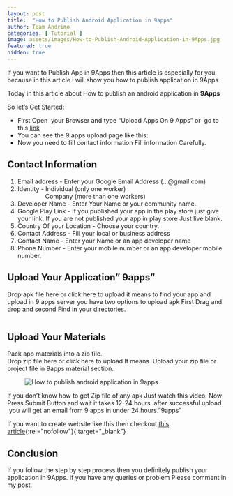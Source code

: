 ```yaml
---
layout: post
title:  "How to Publish Android Application in 9apps"
author: Team Andrimo
categories: [ Tutorial ]
image: assets/images/How-to-Publish-Android-Application-in-9Apps.jpg
featured: true
hidden: true
---
```


<!-- wp:paragraph -->
<p>If you want to Publish App in 9Apps then this article is especially for you because in this article <g class="gr_ gr_6 gr-alert gr_tiny gr_spell gr_inline_cards gr_run_anim ContextualSpelling multiReplace" id="6" data-gr-id="6">i</g> will show you how to publish <g class="gr_ gr_15 gr-alert gr_gramm gr_inline_cards gr_run_anim Grammar only-ins doubleReplace replaceWithoutSep" id="15" data-gr-id="15">application</g> in 9Apps</p>
<!-- /wp:paragraph -->

<!-- wp:paragraph -->
<p>Today in this article about How to publish an android application in <strong>9Apps</strong></p>
<!-- /wp:paragraph -->

<!-- wp:paragraph -->
<p>So let’s Get Started:</p>
<!-- /wp:paragraph -->

<!-- wp:list -->
<ul><li>First Open &nbsp;your Browser and type “Upload Apps On 9 Apps” or &nbsp;go to this&nbsp;<a href="https://business.9apps.com/upload-app.html" target="_blank" rel="noreferrer noopener" aria-label=" (opens in a new tab)">link</a></li><li>You can see the 9 apps upload page like this:</li><li>Now you need to fill contact information Fill information Carefully.</li></ul>
<!-- /wp:list -->

<!-- wp:heading -->
<h2>Contact Information</h2>
<!-- /wp:heading -->

<!-- wp:list {"ordered":true} -->
<ol><li>Email address - Enter your Google Email Address (…@gmail.com)</li><li>Identity -&nbsp;Individual (only one worker)&nbsp; &nbsp; &nbsp; &nbsp; &nbsp; &nbsp; &nbsp; &nbsp; &nbsp; &nbsp; &nbsp; &nbsp; &nbsp; &nbsp; &nbsp; &nbsp; &nbsp; &nbsp; &nbsp; &nbsp; &nbsp; &nbsp; &nbsp; &nbsp; &nbsp; &nbsp; &nbsp; &nbsp; &nbsp; &nbsp; &nbsp; &nbsp; &nbsp; &nbsp; &nbsp; &nbsp; &nbsp; &nbsp; Company (more than one workers)</li><li>Developer Name - Enter Your Name or your community name.</li><li>Google Play Link - If you published your app in the play store just give your link. If you are not published&nbsp;your app in play store Just live blank.</li><li>Country Of your Location - Choose your country.</li><li>Contact Address - Fill your local or business address</li><li>Contact Name - Enter your Name or an app developer name</li><li>Phone Number - Enter your mobile number&nbsp;or an app developer mobile number.</li></ol>
<!-- /wp:list -->

<!-- wp:heading -->
<h2>Upload Your Application” 9apps”</h2>
<!-- /wp:heading -->

<!-- wp:paragraph -->
<p>Drop apk file here or click here to upload it means to find your app and upload in 9 apps server you have two options to upload apk First Drag and drop and second Find in your directories.</p>
<!-- /wp:paragraph -->

<!-- wp:image {"id":1742} -->
<figure class="wp-block-image"><img src="http://rahulit.com/wp-content/uploads/2018/02/jzh.jpg" alt="" class="wp-image-1742"/></figure>
<!-- /wp:image -->

<!-- wp:heading -->
<h2>Upload Your Materials</h2>
<!-- /wp:heading -->

<!-- wp:paragraph -->
<p>Pack app materials into a zip file.<br>Drop zip file here or click here to upload It means &nbsp;Upload your zip file or project file in 9apps material section.</p>
<!-- /wp:paragraph -->

<!-- wp:image {"id":1743} -->
<figure class="wp-block-image"><img src="http://rahulit.com/wp-content/uploads/2018/02/zcvvdz.jpg" alt="How to publish android application in 9apps" class="wp-image-1743"/></figure>
<!-- /wp:image -->

<!-- wp:paragraph -->
<p>If you don’t know how to get Zip file of any apk Just watch this video. Now Press Submit Button and wait it takes 12-24 hours  after successful upload  you will get an email from 9 apps in under 24 hours.”9apps”</p>
<!-- /wp:paragraph -->

<!-- wp:paragraph -->
If you want to create website like this then checkout [this article](https://www.rahulit.com/how-to-create-a-website-free-of-cost/){:rel="nofollow"}{:target="_blank"} 
<!-- /wp:paragraph -->

<!-- wp:heading -->
<h2>Conclusion</h2>
<!-- /wp:heading -->

<!-- wp:paragraph -->
<p>If you follow the step by step process then you definitely publish your application in 9Apps. If you have any queries or problem Please comment in my post. </p>
<!-- /wp:paragraph -->
